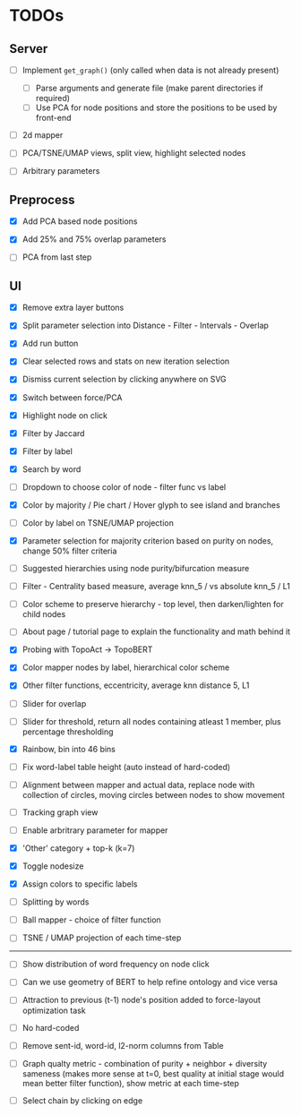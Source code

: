# TODOs

## Server
- [ ] Implement `get_graph()` (only called when data is not already present)
    * [ ] Parse arguments and generate file (make parent directories if required)
    * [ ] Use PCA for node positions and store the positions to be used by front-end
- [ ] 2d mapper
- [ ] PCA/TSNE/UMAP views, split view, highlight selected nodes
- [ ] Arbitrary parameters


## Preprocess
- [x] Add PCA based node positions
- [x] Add 25% and 75% overlap parameters
- [ ] PCA from last step

    
## UI
- [x] Remove extra layer buttons
- [x] Split parameter selection into Distance - Filter - Intervals - Overlap
- [x] Add run button
- [x] Clear selected rows and stats on new iteration selection
- [x] Dismiss current selection by clicking anywhere on SVG
- [x] Switch between force/PCA
- [x] Highlight node on click
- [x] Filter by Jaccard
- [x] Filter by label
- [x] Search by word
- [ ] Dropdown to choose color of node - filter func  vs label
- [x] Color by majority / Pie chart / Hover glyph to see island and branches
- [ ] Color by label on TSNE/UMAP projection
- [x] Parameter selection for majority criterion based on purity on nodes, change 50% filter criteria
- [ ] Suggested hierarchies using node purity/bifurcation measure
- [ ] Filter - Centrality based measure, average knn_5 /  vs absolute knn_5 / L1 
- [ ] Color scheme to preserve hierarchy - top level, then darken/lighten for child nodes
- [ ] About page / tutorial page to explain the functionality and math behind it
- [x] Probing with TopoAct -> TopoBERT

- [x] Color mapper nodes by label, hierarchical color scheme
- [x] Other filter functions, eccentricity, average knn distance 5, L1

- [ ] Slider for overlap
- [ ] Slider for threshold, return all nodes containing atleast 1 member, plus percentage thresholding
- [x] Rainbow, bin into 46 bins
- [ ] Fix word-label table height (auto instead of hard-coded) 
- [ ] Alignment between mapper and actual data, replace node with collection of circles, 
  moving circles between nodes to show movement
- [ ] Tracking graph view
- [ ] Enable arbritrary parameter for mapper

- [x] 'Other' category + top-k (k=7) 
- [x] Toggle nodesize 
- [x] Assign colors to specific labels
- [ ] Splitting by words
- [ ] Ball mapper - choice of filter function
- [ ] TSNE / UMAP projection of each time-step

-------------------------
- [ ] Show distribution of word frequency on node click
- [ ] Can we use geometry of BERT to help refine ontology and vice versa
- [ ] Attraction to previous (t-1) node's position added to force-layout optimization task
- [ ] No hard-coded
- [ ] Remove sent-id, word-id, l2-norm columns from Table
- [ ] Graph qualty metric - combination of purity + neighbor + diversity 
  sameness (makes more sense at t=0, best quality at initial stage would mean 
  better filter function), show metric at each  time-step
- [ ] Select chain by clicking on edge


